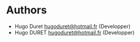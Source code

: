 # Authors

* Hugo Duret <hugoduret@hotmail.fr> (Developper)
* Hugo DURET <hugoduret@hotmail.fr> (Developper)

